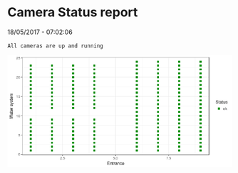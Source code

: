 Camera Status report
================
18/05/2017 - 07:02:06

    All cameras are up and running

![](camreport_files/figure-markdown_github/unnamed-chunk-2-1.png)
